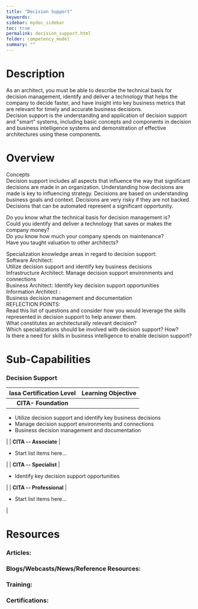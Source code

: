 ```yaml
---
title: "Decision Support"
keywords: 
sidebar: mydoc_sidebar
toc: true
permalink: decision_support.html
folder: competency_model
summary: ""
---
```


Description
===========

As an architect, you must be able to describe the technical basis for decision management, identify and deliver a technology that helps the company to decide faster, and have insight into key business metrics that are relevant for timely and accurate business decisions.\
Decision support is the understanding and application of decision support and "smart" systems, including basic concepts and components in decision and business intelligence systems and demonstration of effective architectures using these components.

Overview
========

Concepts\
Decision support includes all aspects that influence the way that significant decisions are made in an organization. Understanding how decisions are made is key to influencing strategy. Decisions are based on understanding business goals and context. Decisions are very risky if they are not backed. Decisions that can be automated represent a significant opportunity.

Do you know what the technical basis for decision management is?\
Could you identify and deliver a technology that saves or makes the company money?\
Do you know how much your company spends on maintenance?\
Have you taught valuation to other architects?

Specialization knowledge areas in regard to decision support:\
Software Architect:\
Utilize decision support and identify key business decisions\
Infrastructure Architect: Manage decision support environments and connections\
Business Architect: Identify key decision support opportunities\
Information Architect :\
Business decision management and documentation\
REFLECTION POINTS:\
Read this list of questions and consider how you would leverage the skills represented in decision support to help answer them.\
What constitutes an architecturally relevant decision?\
Which specializations should be involved with decision support? How?\
Is there a need for skills in business intelligence to enable decision support?

Sub-Capabilities
================

### **Decision Support**

| **Iasa Certification Level** | **Learning Objective** |
| :-: | :-: |
| **CITA- Foundation** |

-   Utilize decision support and identify key business decisions
-   Manage decision support environments and connections
-   Business decision management and documentation

 |
| **CITA -- Associate** |

-   Start list items here...

 |
| **CITA -- Specialist** |

-   Identify key decision support opportunities

 |
| **CITA -- Professional** |

-   Start list items here...

 |

Resources
=========

### **Articles:**

### **Blogs/Webcasts/News/Reference Resources:**

### **Training:**

### **Certifications:**

